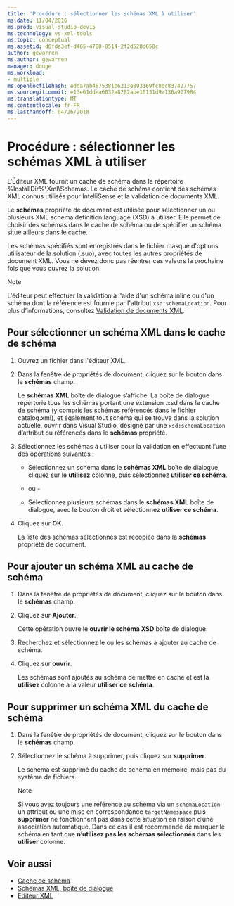 ```yaml
---
title: 'Procédure : sélectionner les schémas XML à utiliser'
ms.date: 11/04/2016
ms.prod: visual-studio-dev15
ms.technology: vs-xml-tools
ms.topic: conceptual
ms.assetid: d6fda3ef-d465-4788-8514-2f2d528d658c
author: gewarren
ms.author: gewarren
manager: douge
ms.workload:
- multiple
ms.openlocfilehash: edda7ab4875381b6213e893169fc8bc837427757
ms.sourcegitcommit: e13e61ddea6032a8282abe16131d9e136a927984
ms.translationtype: MT
ms.contentlocale: fr-FR
ms.lasthandoff: 04/26/2018
---
```

# <a name="how-to-select-the-xml-schemas-to-use"></a>Procédure : sélectionner les schémas XML à utiliser

L'Éditeur XML fournit un cache de schéma dans le répertoire %InstallDir%\Xml\Schemas. Le cache de schéma contient des schémas XML connus utilisés pour IntelliSense et la validation de documents XML.

Le **schémas** propriété de document est utilisée pour sélectionner un ou plusieurs XML schema definition language (XSD) à utiliser. Elle permet de choisir des schémas dans le cache de schéma ou de spécifier un schéma situé ailleurs dans le cache.

Les schémas spécifiés sont enregistrés dans le fichier masqué d'options utilisateur de la solution (.suo), avec toutes les autres propriétés de document XML. Vous ne devez donc pas réentrer ces valeurs la prochaine fois que vous ouvrez la solution.

> [!NOTE]
> L'éditeur peut effectuer la validation à l'aide d'un schéma inline ou d'un schéma dont la référence est fournie par l'attribut `xsd:schemaLocation`. Pour plus d’informations, consultez [Validation de documents XML](../xml-tools/xml-document-validation.md).

## <a name="to-select-an-xml-schema-from-the-schema-cache"></a>Pour sélectionner un schéma XML dans le cache de schéma

1.  Ouvrez un fichier dans l'éditeur XML.

2.  Dans la fenêtre de propriétés de document, cliquez sur le bouton dans le **schémas** champ.

     Le **schémas XML** boîte de dialogue s’affiche. La boîte de dialogue répertorie tous les schémas portant une extension .xsd dans le cache de schéma (y compris les schémas référencés dans le fichier catalog.xml), et également tout schéma qui se trouve dans la solution actuelle, ouvrir dans Visual Studio, désigné par une `xsd:schemaLocation` d’attribut ou référencés dans le **schémas** propriété.

3.  Sélectionnez les schémas à utiliser pour la validation en effectuant l’une des opérations suivantes :

    -   Sélectionnez un schéma dans le **schémas XML** boîte de dialogue, cliquez sur le **utilisez** colonne, puis sélectionnez **utiliser ce schéma**.

     - ou -

    -   Sélectionnez plusieurs schémas dans le **schémas XML** boîte de dialogue, avec le bouton droit et sélectionnez **utiliser ce schéma**.

4.  Cliquez sur **OK**.

     La liste des schémas sélectionnés est recopiée dans la **schémas** propriété de document.

## <a name="to-add-an-xml-schema-to-the-schema-cache"></a>Pour ajouter un schéma XML au cache de schéma

1.  Dans la fenêtre de propriétés de document, cliquez sur le bouton dans le **schémas** champ.

2.  Cliquez sur **Ajouter**.

     Cette opération ouvre le **ouvrir le schéma XSD** boîte de dialogue.

3.  Recherchez et sélectionnez le ou les schémas à ajouter au cache de schéma.

4.  Cliquez sur **ouvrir**.

     Les schémas sont ajoutés au schéma de mettre en cache et est la **utilisez** colonne a la valeur **utiliser ce schéma**.

## <a name="to-delete-an-xml-schema-from-the-schema-cache"></a>Pour supprimer un schéma XML du cache de schéma

1.  Dans la fenêtre de propriétés de document, cliquez sur le bouton dans le **schémas** champ.

2.  Sélectionnez le schéma à supprimer, puis cliquez sur **supprimer**.

     Le schéma est supprimé du cache de schéma en mémoire, mais pas du système de fichiers.

    > [!NOTE]
    > Si vous avez toujours une référence au schéma via un `schemaLocation` un attribut ou une mise en correspondance `targetNamespace` puis **supprimer** ne fonctionnent pas dans cette situation en raison d’une association automatique. Dans ce cas il est recommandé de marquer le schéma en tant que **n’utilisez pas les schémas sélectionnés** dans les **utiliser** colonne.

## <a name="see-also"></a>Voir aussi

- [Cache de schéma](../xml-tools/schema-cache.md)
- [Schémas XML, boîte de dialogue](../xml-tools/xml-schemas-dialog-box.md)
- [Éditeur XML](../xml-tools/xml-editor.md)